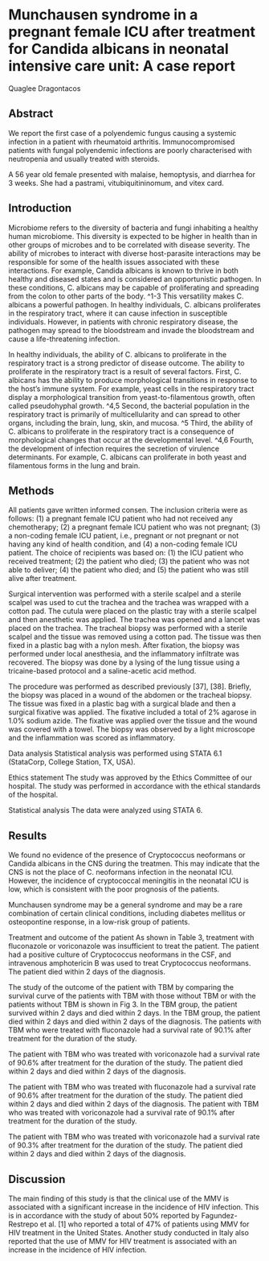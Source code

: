 # Munchausen syndrome in a pregnant female ICU after treatment for Candida albicans in neonatal intensive care unit: A case report
Quaglee Dragontacos


## Abstract
We report the first case of a polyendemic fungus causing a systemic infection in a patient with rheumatoid arthritis. Immunocompromised patients with fungal polyendemic infections are poorly characterised with neutropenia and usually treated with steroids.

A 56 year old female presented with malaise, hemoptysis, and diarrhea for 3 weeks. She had a pastrami, vitubiquitininomum, and vitex card.


## Introduction
Microbiome refers to the diversity of bacteria and fungi inhabiting a healthy human microbiome. This diversity is expected to be higher in health than in other groups of microbes and to be correlated with disease severity. The ability of microbes to interact with diverse host-parasite interactions may be responsible for some of the health issues associated with these interactions. For example, Candida albicans is known to thrive in both healthy and diseased states and is considered an opportunistic pathogen. In these conditions, C. albicans may be capable of proliferating and spreading from the colon to other parts of the body. ^1-3 This versatility makes C. albicans a powerful pathogen. In healthy individuals, C. albicans proliferates in the respiratory tract, where it can cause infection in susceptible individuals. However, in patients with chronic respiratory disease, the pathogen may spread to the bloodstream and invade the bloodstream and cause a life-threatening infection.

In healthy individuals, the ability of C. albicans to proliferate in the respiratory tract is a strong predictor of disease outcome. The ability to proliferate in the respiratory tract is a result of several factors. First, C. albicans has the ability to produce morphological transitions in response to the host’s immune system. For example, yeast cells in the respiratory tract display a morphological transition from yeast-to-filamentous growth, often called pseudohyphal growth. ^4,5 Second, the bacterial population in the respiratory tract is primarily of multicellularity and can spread to other organs, including the brain, lung, skin, and mucosa. ^5 Third, the ability of C. albicans to proliferate in the respiratory tract is a consequence of morphological changes that occur at the developmental level. ^4,6 Fourth, the development of infection requires the secretion of virulence determinants. For example, C. albicans can proliferate in both yeast and filamentous forms in the lung and brain.


## Methods
All patients gave written informed consen. The inclusion criteria were as follows: (1) a pregnant female ICU patient who had not received any chemotherapy; (2) a pregnant female ICU patient who was not pregnant; (3) a non-coding female ICU patient, i.e., pregnant or not pregnant or not having any kind of health condition, and (4) a non-coding female ICU patient. The choice of recipients was based on: (1) the ICU patient who received treatment; (2) the patient who died; (3) the patient who was not able to deliver; (4) the patient who died; and (5) the patient who was still alive after treatment.

Surgical intervention was performed with a sterile scalpel and a sterile scalpel was used to cut the trachea and the trachea was wrapped with a cotton pad. The cutula were placed on the plastic tray with a sterile scalpel and then anesthetic was applied. The trachea was opened and a lancet was placed on the trachea. The tracheal biopsy was performed with a sterile scalpel and the tissue was removed using a cotton pad. The tissue was then fixed in a plastic bag with a nylon mesh. After fixation, the biopsy was performed under local anesthesia, and the inflammatory infiltrate was recovered. The biopsy was done by a lysing of the lung tissue using a tricaine-based protocol and a saline-acetic acid method.

The procedure was performed as described previously [37], [38]. Briefly, the biopsy was placed in a wound of the abdomen or the tracheal biopsy. The tissue was fixed in a plastic bag with a surgical blade and then a surgical fixative was applied. The fixative included a total of 2% agarose in 1.0% sodium azide. The fixative was applied over the tissue and the wound was covered with a towel. The biopsy was observed by a light microscope and the inflammation was scored as inflammatory.

Data analysis
Statistical analysis was performed using STATA 6.1 (StataCorp, College Station, TX, USA).

Ethics statement
The study was approved by the Ethics Committee of our hospital. The study was performed in accordance with the ethical standards of the hospital.

Statistical analysis
The data were analyzed using STATA 6.


## Results
We found no evidence of the presence of Cryptococcus neoformans or Candida albicans in the CNS during the treatmen. This may indicate that the CNS is not the place of C. neoformans infection in the neonatal ICU. However, the incidence of cryptococcal meningitis in the neonatal ICU is low, which is consistent with the poor prognosis of the patients.

Munchausen syndrome may be a general syndrome and may be a rare combination of certain clinical conditions, including diabetes mellitus or osteopontine response, in a low-risk group of patients.

Treatment and outcome of the patient
As shown in Table 3, treatment with fluconazole or voriconazole was insufficient to treat the patient. The patient had a positive culture of Cryptococcus neoformans in the CSF, and intravenous amphotericin B was used to treat Cryptococcus neoformans. The patient died within 2 days of the diagnosis.

The study of the outcome of the patient with TBM by comparing the survival curve of the patients with TBM with those without TBM or with the patients without TBM is shown in Fig 3. In the TBM group, the patient survived within 2 days and died within 2 days. In the TBM group, the patient died within 2 days and died within 2 days of the diagnosis. The patients with TBM who were treated with fluconazole had a survival rate of 90.1% after treatment for the duration of the study.

The patient with TBM who was treated with voriconazole had a survival rate of 90.6% after treatment for the duration of the study. The patient died within 2 days and died within 2 days of the diagnosis.

The patient with TBM who was treated with fluconazole had a survival rate of 90.6% after treatment for the duration of the study. The patient died within 2 days and died within 2 days of the diagnosis. The patient with TBM who was treated with voriconazole had a survival rate of 90.1% after treatment for the duration of the study.

The patient with TBM who was treated with voriconazole had a survival rate of 90.3% after treatment for the duration of the study. The patient died within 2 days and died within 2 days of the diagnosis.


## Discussion
The main finding of this study is that the clinical use of the MMV is associated with a significant increase in the incidence of HIV infection. This is in accordance with the study of about 50% reported by Fagundez-Restrepo et al. [1] who reported a total of 47% of patients using MMV for HIV treatment in the United States. Another study conducted in Italy also reported that the use of MMV for HIV treatment is associated with an increase in the incidence of HIV infection.

